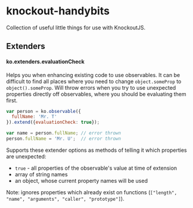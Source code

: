 knockout-handybits
==================

Collection of useful little things for use with KnockoutJS.


Extenders
---------
#### ko.extenders.evaluationCheck

Helps you when enhancing existing code to use observables. It can be difficult to find all places
where you need to change `object.someProp` to `object().someProp`. Will throw errors when you try
to use unexpected properties directly off observables, where you should be evaluating them first.

```javascript
var person = ko.observable({
  fullName: 'Mr. T'
}).extend({evaluationCheck: true});

var name = person.fullName; // error thrown
person.fullName = 'Mr. U';  // error thrown
```

Supports these extender options as methods of telling it which properties are unexpected:
* `true` - all properties of the observable's value at time of extension
* array of string names
* an object, whose current property names will be used

Note: ignores properties which already exist on functions (`["length", "name", "arguments", "caller", "prototype"]`).